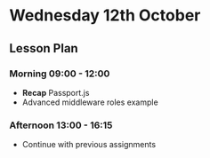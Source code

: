 # Wednesday 12th October

## Lesson Plan

### Morning 09:00 - 12:00

+ **Recap** Passport.js
+ Advanced middleware roles example

### Afternoon 13:00 - 16:15

+ Continue with previous assignments
